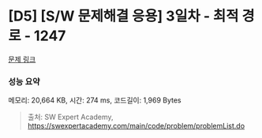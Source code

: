# [D5] [S/W 문제해결 응용] 3일차 - 최적 경로 - 1247 

[문제 링크](https://swexpertacademy.com/main/code/problem/problemDetail.do?contestProbId=AV15OZ4qAPICFAYD) 

### 성능 요약

메모리: 20,664 KB, 시간: 274 ms, 코드길이: 1,969 Bytes



> 출처: SW Expert Academy, https://swexpertacademy.com/main/code/problem/problemList.do